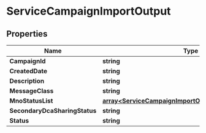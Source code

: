 

# ServiceCampaignImportOutput


## Properties

| Name | Type | Description | Notes |
|------------ | ------------- | ------------- | -------------|
|**CampaignId** | **string** |  |  [optional] |
|**CreatedDate** | **string** |  |  [optional] |
|**Description** | **string** |  |  [optional] |
|**MessageClass** | **string** |  |  [optional] |
|**MnoStatusList** | [**array&lt;ServiceCampaignImportOutputMnoStatusListInner&gt;**](ServiceCampaignImportOutputMnoStatusListInner.md) |  |  [optional] |
|**SecondaryDcaSharingStatus** | **string** |  |  [optional] |
|**Status** | **string** |  |  [optional] |



